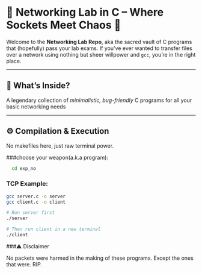# 🧪 Networking Lab in C – Where Sockets Meet Chaos 🧠

Welcome to the **Networking Lab Repo**, aka the sacred vault of C programs that (hopefully) pass your lab exams. If you’ve ever wanted to transfer files over a network using nothing but sheer willpower and `gcc`, you’re in the right place.

---

## 💼 What’s Inside?

A legendary collection of *minimalistic, bug-friendly* C programs for all your basic networking needs


---

## ⚙️ Compilation & Execution

No makefiles here, just raw terminal power.

###choose your weapon(a.k.a program):
```bash
  cd exp_no
```

### TCP Example:
```bash
gcc server.c -o server
gcc client.c -o client

# Run server first
./server

# Then run client in a new terminal
./client

```

###⚠️ Disclaimer

No packets were harmed in the making of these programs.
Except the ones that were. RIP.
